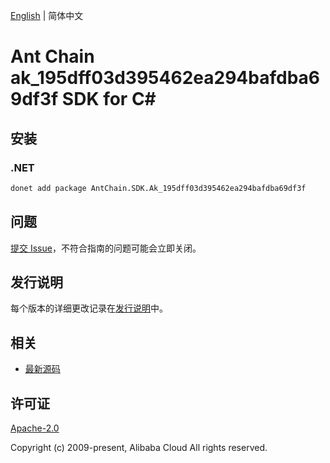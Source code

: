 [English](README.md) | 简体中文

# Ant Chain ak_195dff03d395462ea294bafdba69df3f SDK for C#

## 安装

### .NET

```bash
donet add package AntChain.SDK.Ak_195dff03d395462ea294bafdba69df3f
```

## 问题

[提交 Issue](https://github.com/alipay/antchain-openapi-prod-sdk/issues/new)，不符合指南的问题可能会立即关闭。

## 发行说明

每个版本的详细更改记录在[发行说明](./ChangeLog.txt)中。

## 相关

* [最新源码](https://github.com/antchain-openapi-prod-sdk)

## 许可证

[Apache-2.0](http://www.apache.org/licenses/LICENSE-2.0)

Copyright (c) 2009-present, Alibaba Cloud All rights reserved.
